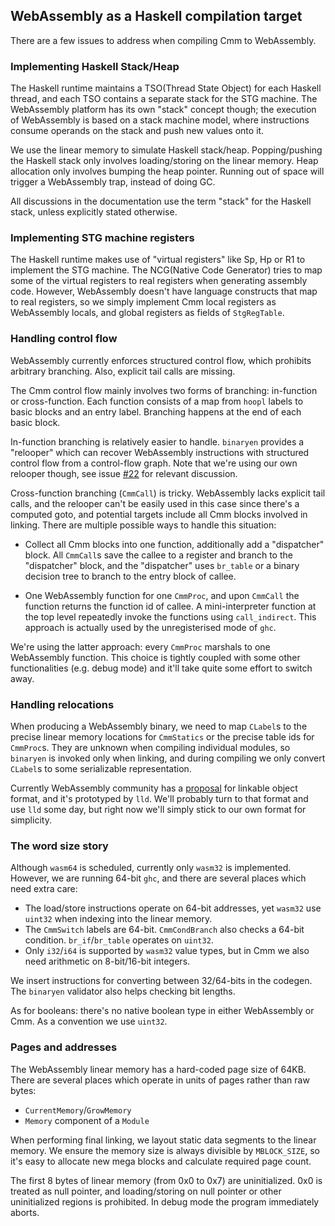## WebAssembly as a Haskell compilation target

There are a few issues to address when compiling Cmm to WebAssembly.

### Implementing Haskell Stack/Heap

The Haskell runtime maintains a TSO(Thread State Object) for each Haskell
thread, and each TSO contains a separate stack for the STG machine. The
WebAssembly platform has its own "stack" concept though; the execution of
WebAssembly is based on a stack machine model, where instructions consume
operands on the stack and push new values onto it.

We use the linear memory to simulate Haskell stack/heap. Popping/pushing the
Haskell stack only involves loading/storing on the linear memory. Heap
allocation only involves bumping the heap pointer. Running out of space will
trigger a WebAssembly trap, instead of doing GC.

All discussions in the documentation use the term "stack" for the Haskell
stack, unless explicitly stated otherwise.

### Implementing STG machine registers

The Haskell runtime makes use of "virtual registers" like Sp, Hp or R1 to
implement the STG machine. The NCG(Native Code Generator) tries to map some of
the virtual registers to real registers when generating assembly code. However,
WebAssembly doesn't have language constructs that map to real registers, so we
simply implement Cmm local registers as WebAssembly locals, and global
registers as fields of `StgRegTable`.

### Handling control flow

WebAssembly currently enforces structured control flow, which prohibits
arbitrary branching. Also, explicit tail calls are missing.

The Cmm control flow mainly involves two forms of branching: in-function or
cross-function. Each function consists of a map from `hoopl` labels to basic
blocks and an entry label. Branching happens at the end of each basic block.

In-function branching is relatively easier to handle. `binaryen` provides a
"relooper" which can recover WebAssembly instructions with structured control
flow from a control-flow graph. Note that we're using our own relooper though,
see issue [#22](https://github.com/tweag/asterius/issues/22) for relevant
discussion.

Cross-function branching (`CmmCall`) is tricky. WebAssembly lacks explicit tail
calls, and the relooper can't be easily used in this case since there's a
computed goto, and potential targets include all Cmm blocks involved in
linking. There are multiple possible ways to handle this situation:

* Collect all Cmm blocks into one function, additionally add a "dispatcher"
  block. All `CmmCall`s save the callee to a register and branch to the
  "dispatcher" block, and the "dispatcher" uses `br_table` or a binary decision
  tree to branch to the entry block of callee.

* One WebAssembly function for one `CmmProc`, and upon `CmmCall` the function
  returns the function id of callee. A mini-interpreter function at the top
  level repeatedly invoke the functions using `call_indirect`. This approach is
  actually used by the unregisterised mode of `ghc`.

We're using the latter approach: every `CmmProc` marshals to one WebAssembly
function. This choice is tightly coupled with some other functionalities (e.g.
debug mode) and it'll take quite some effort to switch away.

### Handling relocations

When producing a WebAssembly binary, we need to map `CLabel`s to the precise
linear memory locations for `CmmStatics` or the precise table ids for
`CmmProc`s. They are unknown when compiling individual modules, so `binaryen`
is invoked only when linking, and during compiling we only convert `CLabel`s to
some serializable representation.

Currently WebAssembly community has a
[proposal](https://github.com/WebAssembly/tool-conventions/blob/master/Linking.md)
for linkable object format, and it's prototyped by `lld`. We'll probably turn
to that format and use `lld` some day, but right now we'll simply stick to our
own format for simplicity.

### The word size story

Although `wasm64` is scheduled, currently only `wasm32` is implemented.
However, we are running 64-bit `ghc`, and there are several places which need
extra care:

* The load/store instructions operate on 64-bit addresses, yet `wasm32` use
  `uint32` when indexing into the linear memory.
* The `CmmSwitch` labels are 64-bit. `CmmCondBranch` also checks a 64-bit
  condition. `br_if`/`br_table` operates on `uint32`.
* Only `i32`/`i64` is supported by `wasm32` value types, but in Cmm we also
  need arithmetic on 8-bit/16-bit integers.

We insert instructions for converting between 32/64-bits in the codegen. The
`binaryen` validator also helps checking bit lengths.

As for booleans: there's no native boolean type in either WebAssembly or Cmm.
As a convention we use `uint32`.

### Pages and addresses

The WebAssembly linear memory has a hard-coded page size of 64KB. There are
several places which operate in units of pages rather than raw bytes:

* `CurrentMemory`/`GrowMemory`
* `Memory` component of a `Module`

When performing final linking, we layout static data segments to the linear
memory. We ensure the memory size is always divisible by `MBLOCK_SIZE`, so it's
easy to allocate new mega blocks and calculate required page count.

The first 8 bytes of linear memory (from 0x0 to 0x7) are uninitialized. 0x0 is
treated as null pointer, and loading/storing on null pointer or other
uninitialized regions is prohibited. In debug mode the program immediately
aborts.
